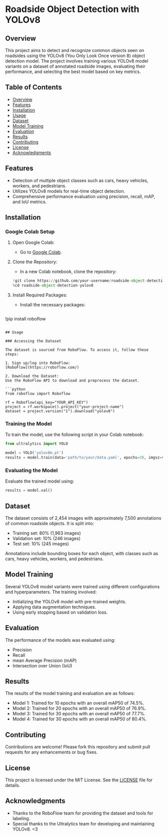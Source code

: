 # Roadside Object Detection with YOLOv8

## Overview

This project aims to detect and recognize common objects seen on roadsides using the YOLOv8 (You Only Look Once version 8) object detection model. The project involves training various YOLOv8 model variants on a dataset of annotated roadside images, evaluating their performance, and selecting the best model based on key metrics.

## Table of Contents

- [Overview](#overview)
- [Features](#features)
- [Installation](#installation)
- [Usage](#usage)
- [Dataset](#dataset)
- [Model Training](#model-training)
- [Evaluation](#evaluation)
- [Results](#results)
- [Contributing](#contributing)
- [License](#license)
- [Acknowledgments](#acknowledgments)

## Features

- Detection of multiple object classes such as cars, heavy vehicles, workers, and pedestrians.
- Utilizes YOLOv8 models for real-time object detection.
- Comprehensive performance evaluation using precision, recall, mAP, and IoU metrics.

## Installation

### Google Colab Setup

1. Open Google Colab:
   - Go to [Google Colab](https://colab.research.google.com/).

2. Clone the Repository:
   - In a new Colab notebook, clone the repository:
   ```python
   !git clone https://github.com/your-username/roadside-object-detection-yolov8.git
   %cd roadside-object-detection-yolov8
   ```

3. Install Required Packages:
   - Install the necessary packages:
   ```!pip install ultralytics==8.0.196
 !pip install roboflow
   ```

## Usage

### Accessing the Dataset

The dataset is sourced from RoboFlow. To access it, follow these steps:

1. Sign up/log into RoboFlow:
   [RoboFlow](https://roboflow.com/)

2. Download the Dataset:
   Use the RoboFlow API to download and preprocess the dataset.
   
   ```python
   from roboflow import Roboflow
   
   rf = Roboflow(api_key="YOUR_API_KEY")
   project = rf.workspace().project("your-project-name")
   dataset = project.version("1").download("yolov8")
   ```

### Training the Model

To train the model, use the following script in your Colab notebook:

```python
from ultralytics import YOLO

model = YOLO('yolov8m.pt')
results = model.train(data='path/to/your/data.yaml', epochs=30, imgsz=640, batch=16)
```

### Evaluating the Model

Evaluate the trained model using:

```python
results = model.val()
```

## Dataset

The dataset consists of 2,454 images with approximately 7,500 annotations of common roadside objects. It is split into:
- Training set: 80% (1,963 images)
- Validation set: 10% (246 images)
- Test set: 10% (245 images)

Annotations include bounding boxes for each object, with classes such as cars, heavy vehicles, workers, and pedestrians.

## Model Training

Several YOLOv8 model variants were trained using different configurations and hyperparameters. The training involved:
- Initializing the YOLOv8 model with pre-trained weights.
- Applying data augmentation techniques.
- Using early stopping based on validation loss.

## Evaluation

The performance of the models was evaluated using:
- Precision
- Recall
- mean Average Precision (mAP)
- Intersection over Union (IoU)

## Results

The results of the model training and evaluation are as follows:

- Model 1: Trained for 10 epochs with an overall mAP50 of 74.5%.
- Model 2: Trained for 20 epochs with an overall mAP50 of 76.9%.
- Model 3: Trained for 30 epochs with an overall mAP50 of 77.7%.
- Model 4: Trained for 30 epochs with an overall mAP50 of 80.4%.

## Contributing

Contributions are welcome! Please fork this repository and submit pull requests for any enhancements or bug fixes.

## License

This project is licensed under the MIT License. See the [LICENSE](LICENSE) file for details.

## Acknowledgments

- Thanks to the RoboFlow team for providing the dataset and tools for labeling.
- Special thanks to the Ultralytics team for developing and maintaining YOLOv8.
<3
